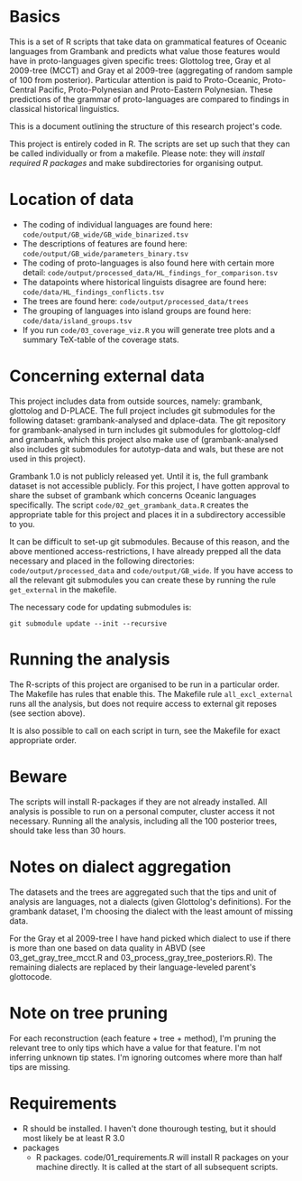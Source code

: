 # Basics

This is a set of R scripts that take data on grammatical features of Oceanic languages from Grambank and predicts what value those features would have in proto-languages given specific trees: Glottolog tree, Gray et al 2009-tree (MCCT) and Gray et al 2009-tree (aggregating of random sample of 100 from posterior). Particular attention is paid to Proto-Oceanic, Proto-Central Pacific, Proto-Polynesian and Proto-Eastern Polynesian. These predictions of the grammar of proto-languages are compared to findings in classical historical linguistics.

This is a document outlining the structure of this research project's code.

This project is entirely coded in R. The scripts are set up such that they can be called individually or from a makefile. Please note: they will *install required R packages* and make subdirectories for organising output.

# Location of data

-   The coding of individual languages are found here: `code/output/GB_wide/GB_wide_binarized.tsv`
-   The descriptions of features are found here: `code/output/GB_wide/parameters_binary.tsv`
-   The coding of proto-languages is also found here with certain more detail: `code/output/processed_data/HL_findings_for_comparison.tsv`
-   The datapoints where historical linguists disagree are found here: `code/data/HL_findings_conflicts.tsv`
-   The trees are found here: `code/output/processed_data/trees`
-   The grouping of languages into island groups are found here: `code/data/island_groups.tsv`
-   If you run `code/03_coverage_viz.R` you will generate tree plots and a summary TeX-table of the coverage stats.

# Concerning external data

This project includes data from outside sources, namely: grambank, glottolog and D-PLACE. The full project includes git submodules for the following dataset: grambank-analysed and dplace-data. The git repository for grambank-analysed in turn includes git submodules for glottolog-cldf and grambank, which this project also make use of (grambank-analysed also includes git submodules for autotyp-data and wals, but these are not used in this project).

Grambank 1.0 is not publicly released yet. Until it is, the full grambank dataset is not accessible publicly. For this project, I have gotten approval to share the subset of grambank which concerns Oceanic languages specifically. The script `code/02_get_grambank_data.R` creates the appropriate table for this project and places it in a subdirectory accessible to you.

It can be difficult to set-up git submodules. Because of this reason, and the above mentioned access-restrictions, I have already prepped all the data necessary and placed in the following directories: `code/output/processed_data` and `code/output/GB_wide`. If you have access to all the relevant git submodules you can create these by running the rule `get_external` in the makefile.

The necessary code for updating submodules is:

    git submodule update --init --recursive

# Running the analysis

The R-scripts of this project are organised to be run in a particular order. The Makefile has rules that enable this. The Makefile rule `all_excl_external` runs all the analysis, but does not require access to external git reposes (see section above).

It is also possible to call on each script in turn, see the Makefile for exact appropriate order.

# Beware

The scripts will install R-packages if they are not already installed. All analysis is possible to run on a personal computer, cluster access it not necessary. Running all the analysis, including all the 100 posterior trees, should take less than 30 hours.

# Notes on dialect aggregation

The datasets and the trees are aggregated such that the tips and unit of analysis are languages, not a dialects (given Glottolog's definitions). For the grambank dataset, I'm choosing the dialect with the least amount of missing data.

For the Gray et al 2009-tree I have hand picked which dialect to use if there is more than one based on data quality in ABVD (see 03_get_gray_tree_mcct.R and 03_process_gray_tree_posteriors.R). The remaining dialects are replaced by their language-leveled parent's glottocode.

# Note on tree pruning

For each reconstruction (each feature + tree + method), I'm pruning the relevant tree to only tips which have a value for that feature. I'm not inferring unknown tip states. I'm ignoring outcomes where more than half tips are missing.

# Requirements

-   R should be installed. I haven't done thourough testing, but it should most likely be at least R 3.0
-   packages
    -   R packages. code/01_requirements.R will install R packages on your machine directly. It is called at the start of all subsequent scripts.
